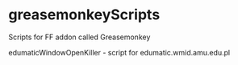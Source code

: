 greasemonkeyScripts
===================

Scripts for FF addon called Greasemonkey

edumaticWindowOpenKiller - script for edumatic.wmid.amu.edu.pl
